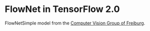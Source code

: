 # FlowNet in TensorFlow 2.0

FlowNetSimple model from the [Computer Vision Group of Freiburg](https://lmb.informatik.uni-freiburg.de/Publications/2015/DFIB15/flownet.pdf).